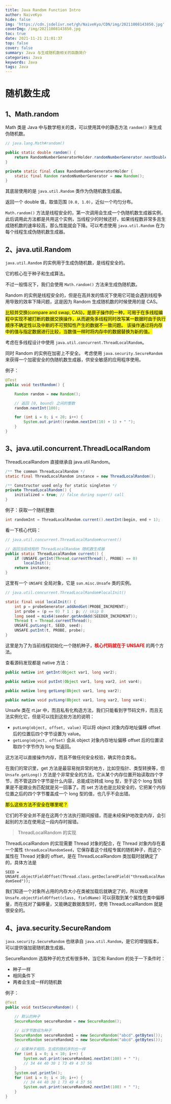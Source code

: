 ```yaml
---
title: Java Random Function Intro
author: NaiveKyo
hide: false
img: 'https://cdn.jsdelivr.net/gh/NaiveKyo/CDN/img/20211008143850.jpg'
coverImg: /img/20211008143850.jpg
toc: true
date: 2021-11-21 21:01:37
top: false
cover: false
summary: Java 与生成随机数相关的函数简介
categories: Java
keywords: Java
tags: Java
---
```


# 随机数生成

## 1、Math.random

Math 类是 Java 中与数学相关的类，可以使用其中的静态方法 `random()` 来生成伪随机数。



```java
// java.lang.Math#random()

public static double random() {
    return RandomNumberGeneratorHolder.randomNumberGenerator.nextDouble();
}

private static final class RandomNumberGeneratorHolder {
    static final Random randomNumberGenerator = new Random();
}
```

其底层使用的是 `java.util.Random` 类作为伪随机数生成器。

返回一个 double 值，取值范围 `[0.0, 1.0)`，近似一个均匀分布。



`Math.random()` 方法是线程安全的，第一次调用会生成一个伪随机数生成器实例，此后调用此方法都是共用这个实例，当线程少的时候还好，如果线程数非常多且生成随机数的速率较高，那么性能就会下降。可以考虑使用 `java.util.Random` 在为每个线程生成伪随机数生成器。





## 2、java.util.Random

`java.util.Random` 的实例用于生成伪随机数，是线程安全的。

它的核心在于种子和生成算法。

不过一般情况下，我们会使用 `Math.random()` 方法来生成伪随机数。



Random 的实例是线程安全的，但是在高并发的情况下使用它可能会遇到线程争用导致的效率下降问题，这是因为 Random 生成随机数的时候使用的是 CAS。



<mark>比较并交换(compare and swap, CAS)，是原子操作的一种，可用于在多线程编程中实现不被打断的数据交换操作，从而避免多线程同时改写某一数据时由于执行顺序不确定性以及中断的不可预知性产生的数据不一致问题。 该操作通过将内存中的值与指定数据进行比较，当数值一样时将内存中的数据替换为新的值。</mark>

考虑在多线程设计中使用 `java.util.concurrent.ThreadLocalRandom`。



同时 Random 的实例在加密上不安全。 考虑使用 `java.security.SecureRandom` 来获得一个加密安全的伪随机数生成器，供安全敏感的应用程序使用。  



例子：

```java
@Test
public void testRandom() {

    Random random = new Random();

    // 返回 [0, bound) 之间的整数
    random.nextInt(100);

    for (int i = 0; i < 20; i++) {
        System.out.print((random.nextInt(10) + 1) + " ");
    }
}
```



## 3、java.util.concurrent.ThreadLocalRandom

ThreadLocalRandom 直接继承自 java.util.Random。

```java
/** The common ThreadLocalRandom */
static final ThreadLocalRandom instance = new ThreadLocalRandom();

/** Constructor used only for static singleton */
private ThreadLocalRandom() {
    initialized = true; // false during super() call
}
```



例子：获取一个随机整数

```java
int randomInt = ThreadLocalRandom.current().nextInt(begin, end + 1);
```

看一下核心代码：

```java
// java.util.concurrent.ThreadLocalRandom#current()

// 返回当前线程的 ThreadLocalRandom 随机数生成器
public static ThreadLocalRandom current() {
    if (UNSAFE.getInt(Thread.currentThread(), PROBE) == 0)
        localInit();
    return instance;
}
```

这里有一个 `UNSAFE` 全局对象，它是 `sun.misc.Unsafe` 类的实例。

```java
// java.util.concurrent.ThreadLocalRandom#localInit()

static final void localInit() {
    int p = probeGenerator.addAndGet(PROBE_INCREMENT);
    int probe = (p == 0) ? 1 : p; // skip 0
    long seed = mix64(seeder.getAndAdd(SEEDER_INCREMENT));
    Thread t = Thread.currentThread();
    UNSAFE.putLong(t, SEED, seed);
    UNSAFE.putInt(t, PROBE, probe);
}
```

这里是为了为当前线程初始化一个随机种子，<strong style="color:red">核心代码就在于 UNSAFE </strong>的两个方法。

查看源码发现都是 native 方法：

```java
public native int getInt(Object var1, long var2);

public native void putInt(Object var1, long var2, int var4);

public native long getLong(Object var1, long var2);

public native void putLong(Object var1, long var2, long var4);
```

Unsafe 类在 rt.jar 中，而且私有化构造方法，我们只能看到字节码文件，而且无法实例化它，但是可以找到这些方法的说明：

- `putLong(object, offset, value)` 可以将 object 对象内存地址偏移 offset 后的位置后四个字节设置为 value。
- `getLong(object, offset)` 会从 object 对象内存地址偏移 offset 后的位置读取四个字节作为 long 型返回。

这方法可以直接操作内存，而且不做任何安全校验，确实符合类名。

在我们的常识里，get 方法是最容易抛异常的地方，比如空指针、类型转换等，但 `Unsafe.getLong()` 方法是个非常安全的方法，它从某个内存位置开始读取四个字节，而不管这四个字节是什么内容，总能成功转成 long 型，至于这个 long 型结果是不是跟业务匹配就是另一回事了。而 set 方法也是比较安全的，它把某个内存位置之后的四个字节覆盖成一个 long 型的值，也几乎不会出错。

<mark>那么这些方法不安全在哪里呢？</mark>

它们的不安全并不是在这两个方法执行期间报错，而是未经保护地改变内存，会引起别的方法在使用这一段内存时报错。



> ThreadLocalRandom 的实现

ThreadLocalRandom 的实现需要 Thread 对象的配合，在 Thread 对象内存在着一个属性 `threadLocalRandomSeed`，它保存着这个线程专属的随机种子，而这个属性在 Thread 对象的 offset，是在 ThreadLocalRandom 类加载时就确定了的，具体方法是 



`SEED = UNSAFE.objectFieldOffset(Thread.class.getDeclaredField("threadLocalRandomSeed"));`



我们知道一个对象所占用的内存大小在类被加载后就确定了的，所以使用 `Unsafe.objectFieldOffset(class, fieldName)` 可以获取到某个属性在类中偏移量，而在找对了偏移量，又能确定数据类型时，使用 ThreadLocalRandom 就是很安全的。



## 4、java.security.SecureRandom

`java.security.SecureRandom` 也继承自 `java.util.Random`，是它的增强版本，可以提供强加密随机数生成器。

SecureRandom 选取种子的方式有很多种，当它和 Random 的处于一下条件时：

- 种子一样
- 相同条件下
- 两者会生成一样的随机数



例子：

```java
@Test
public void testSecureRandom() {

    // 默认的种子
    SecureRandom secureRandom = new SecureRandom();

    // 以字节数组为种子
    SecureRandom secureRandom1 = new SecureRandom("abcd".getBytes());
    SecureRandom secureRandom2 = new SecureRandom("abcd".getBytes());

    // 如果种子相同，生成的随机序列也一样
    for (int i = 0; i < 10; i++) {
        System.out.print(secureRandom1.nextInt(100) + " ");
        // 34 44 40 30 1 73 49 4 37 56
    }
    System.out.println();
    for (int i = 0; i < 10; i++) {
        // 34 44 40 30 1 73 49 4 37 56
        System.out.print(secureRandom2.nextInt(100) + " ");
    }
}
```

